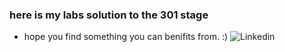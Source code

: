 ### here is my labs solution to the 301 stage 

- hope you find something you can benifits from. :)
![Linkedin](https://www.linkedin.com/in/saadoundhirat/)
